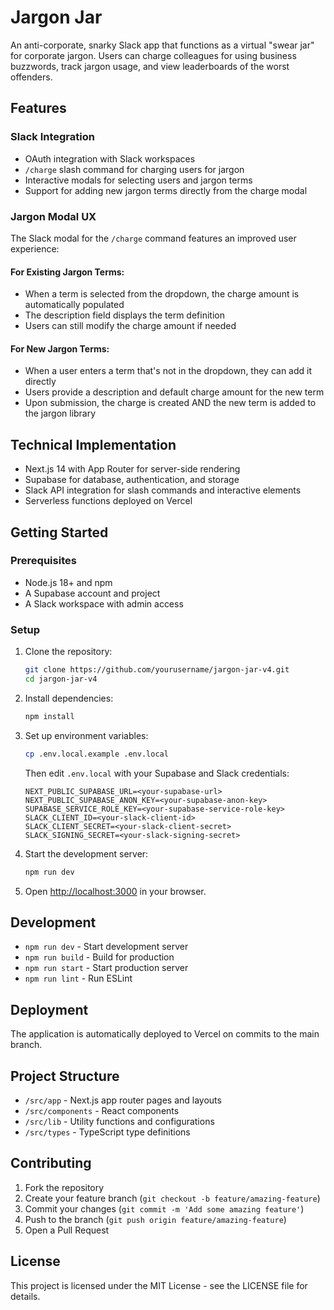 # Jargon Jar

An anti-corporate, snarky Slack app that functions as a virtual "swear jar" for corporate jargon. Users can charge colleagues for using business buzzwords, track jargon usage, and view leaderboards of the worst offenders.

## Features

### Slack Integration
- OAuth integration with Slack workspaces
- `/charge` slash command for charging users for jargon
- Interactive modals for selecting users and jargon terms
- Support for adding new jargon terms directly from the charge modal

### Jargon Modal UX
The Slack modal for the `/charge` command features an improved user experience:

#### For Existing Jargon Terms:
- When a term is selected from the dropdown, the charge amount is automatically populated
- The description field displays the term definition
- Users can still modify the charge amount if needed

#### For New Jargon Terms:
- When a user enters a term that's not in the dropdown, they can add it directly
- Users provide a description and default charge amount for the new term
- Upon submission, the charge is created AND the new term is added to the jargon library

## Technical Implementation
- Next.js 14 with App Router for server-side rendering
- Supabase for database, authentication, and storage
- Slack API integration for slash commands and interactive elements
- Serverless functions deployed on Vercel

## Getting Started

### Prerequisites

- Node.js 18+ and npm
- A Supabase account and project
- A Slack workspace with admin access

### Setup

1. Clone the repository:
   ```bash
   git clone https://github.com/yourusername/jargon-jar-v4.git
   cd jargon-jar-v4
   ```

2. Install dependencies:
   ```bash
   npm install
   ```

3. Set up environment variables:
   ```bash
   cp .env.local.example .env.local
   ```
   Then edit `.env.local` with your Supabase and Slack credentials:
   ```
   NEXT_PUBLIC_SUPABASE_URL=<your-supabase-url>
   NEXT_PUBLIC_SUPABASE_ANON_KEY=<your-supabase-anon-key>
   SUPABASE_SERVICE_ROLE_KEY=<your-supabase-service-role-key>
   SLACK_CLIENT_ID=<your-slack-client-id>
   SLACK_CLIENT_SECRET=<your-slack-client-secret>
   SLACK_SIGNING_SECRET=<your-slack-signing-secret>
   ```

4. Start the development server:
   ```bash
   npm run dev
   ```

5. Open [http://localhost:3000](http://localhost:3000) in your browser.

## Development

- `npm run dev` - Start development server
- `npm run build` - Build for production
- `npm run start` - Start production server
- `npm run lint` - Run ESLint

## Deployment
The application is automatically deployed to Vercel on commits to the main branch.

## Project Structure

- `/src/app` - Next.js app router pages and layouts
- `/src/components` - React components
- `/src/lib` - Utility functions and configurations
- `/src/types` - TypeScript type definitions

## Contributing

1. Fork the repository
2. Create your feature branch (`git checkout -b feature/amazing-feature`)
3. Commit your changes (`git commit -m 'Add some amazing feature'`)
4. Push to the branch (`git push origin feature/amazing-feature`)
5. Open a Pull Request

## License

This project is licensed under the MIT License - see the LICENSE file for details.

